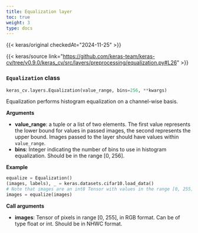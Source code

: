 ```yaml
---
title: Equalization layer
toc: true
weight: 3
type: docs
---
```


{{< keras/original checkedAt="2024-11-25" >}}

{{< keras/source link="https://github.com/keras-team/keras-cv/tree/v0.9.0/keras_cv/src/layers/preprocessing/equalization.py#L26" >}}

### `Equalization` class

```python
keras_cv.layers.Equalization(value_range, bins=256, **kwargs)
```

Equalization performs histogram equalization on a channel-wise basis.

**Arguments**

- **value_range**: a tuple or a list of two elements. The first value
  represents the lower bound for values in passed images, the second
  represents the upper bound. Images passed to the layer should have
  values within `value_range`.
- **bins**: Integer indicating the number of bins to use in histogram
  equalization. Should be in the range [0, 256].

**Example**

```python
equalize = Equalization()
(images, labels), _ = keras.datasets.cifar10.load_data()
# Note that images are an int8 Tensor with values in the range [0, 255]
images = equalize(images)
```

**Call arguments**

- **images**: Tensor of pixels in range [0, 255], in RGB format. Can be
  of type float or int. Should be in NHWC format.
